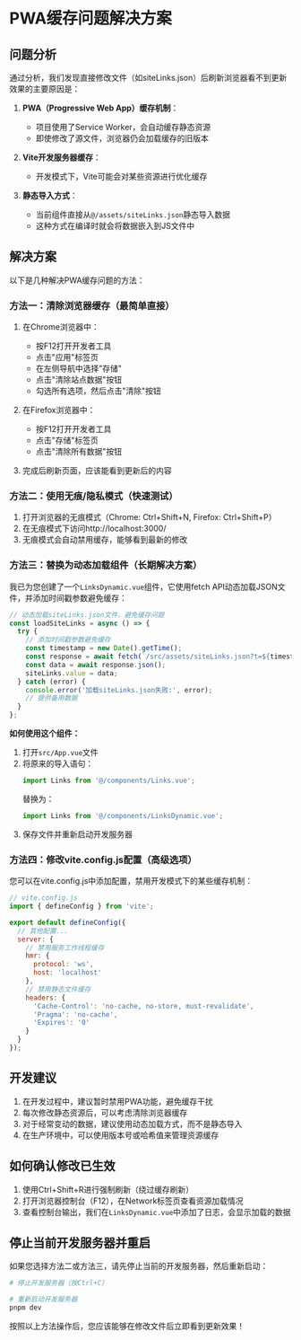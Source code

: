 # PWA缓存问题解决方案

## 问题分析

通过分析，我们发现直接修改文件（如siteLinks.json）后刷新浏览器看不到更新效果的主要原因是：

1. **PWA（Progressive Web App）缓存机制**：
   - 项目使用了Service Worker，会自动缓存静态资源
   - 即使修改了源文件，浏览器仍会加载缓存的旧版本

2. **Vite开发服务器缓存**：
   - 开发模式下，Vite可能会对某些资源进行优化缓存

3. **静态导入方式**：
   - 当前组件直接从`@/assets/siteLinks.json`静态导入数据
   - 这种方式在编译时就会将数据嵌入到JS文件中

## 解决方案

以下是几种解决PWA缓存问题的方法：

### 方法一：清除浏览器缓存（最简单直接）

1. 在Chrome浏览器中：
   - 按F12打开开发者工具
   - 点击"应用"标签页
   - 在左侧导航中选择"存储"
   - 点击"清除站点数据"按钮
   - 勾选所有选项，然后点击"清除"按钮

2. 在Firefox浏览器中：
   - 按F12打开开发者工具
   - 点击"存储"标签页
   - 点击"清除所有数据"按钮

3. 完成后刷新页面，应该能看到更新后的内容

### 方法二：使用无痕/隐私模式（快速测试）

1. 打开浏览器的无痕模式（Chrome: Ctrl+Shift+N, Firefox: Ctrl+Shift+P）
2. 在无痕模式下访问http://localhost:3000/
3. 无痕模式会自动禁用缓存，能够看到最新的修改

### 方法三：替换为动态加载组件（长期解决方案）

我已为您创建了一个`LinksDynamic.vue`组件，它使用fetch API动态加载JSON文件，并添加时间戳参数避免缓存：

```javascript
// 动态加载siteLinks.json文件，避免缓存问题
const loadSiteLinks = async () => {
  try {
    // 添加时间戳参数避免缓存
    const timestamp = new Date().getTime();
    const response = await fetch(`/src/assets/siteLinks.json?t=${timestamp}`);
    const data = await response.json();
    siteLinks.value = data;
  } catch (error) {
    console.error('加载siteLinks.json失败:', error);
    // 提供备用数据
  }
};
```

**如何使用这个组件：**

1. 打开`src/App.vue`文件
2. 将原来的导入语句：
   ```javascript
   import Links from '@/components/Links.vue';
   ```
   替换为：
   ```javascript
   import Links from '@/components/LinksDynamic.vue';
   ```
3. 保存文件并重新启动开发服务器

### 方法四：修改vite.config.js配置（高级选项）

您可以在vite.config.js中添加配置，禁用开发模式下的某些缓存机制：

```javascript
// vite.config.js
import { defineConfig } from 'vite';

export default defineConfig({
  // 其他配置...
  server: {
    // 禁用服务工作线程缓存
    hmr: {
      protocol: 'ws',
      host: 'localhost'
    },
    // 禁用静态文件缓存
    headers: {
      'Cache-Control': 'no-cache, no-store, must-revalidate',
      'Pragma': 'no-cache',
      'Expires': '0'
    }
  }
});
```

## 开发建议

1. 在开发过程中，建议暂时禁用PWA功能，避免缓存干扰
2. 每次修改静态资源后，可以考虑清除浏览器缓存
3. 对于经常变动的数据，建议使用动态加载方式，而不是静态导入
4. 在生产环境中，可以使用版本号或哈希值来管理资源缓存

## 如何确认修改已生效

1. 使用Ctrl+Shift+R进行强制刷新（绕过缓存刷新）
2. 打开浏览器控制台（F12），在Network标签页查看资源加载情况
3. 查看控制台输出，我们在`LinksDynamic.vue`中添加了日志，会显示加载的数据

## 停止当前开发服务器并重启

如果您选择方法二或方法三，请先停止当前的开发服务器，然后重新启动：

```bash
# 停止开发服务器（按Ctrl+C）

# 重新启动开发服务器
pnpm dev
```

按照以上方法操作后，您应该能够在修改文件后立即看到更新效果！